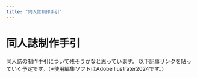 ```yaml
---
title: "同人誌制作手引"
---
```


# 同人誌制作手引

同人誌の制作手引について残そうかなと思っています。
以下記事リンクを貼っていく予定です。（※使用編集ソフトはAdobe Ilustrater2024です。）